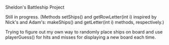 Sheldon's Battleship Project

Still in progress. (Methods setShips() and getRowLetter(int i) inspired by Nick's and Adam's: makeShips() and getLetter(int i) methods, respectively.)

Trying to figure out my own way to randomly place ships on board and use playerGuess() for hits and misses for displaying a new board each time.
